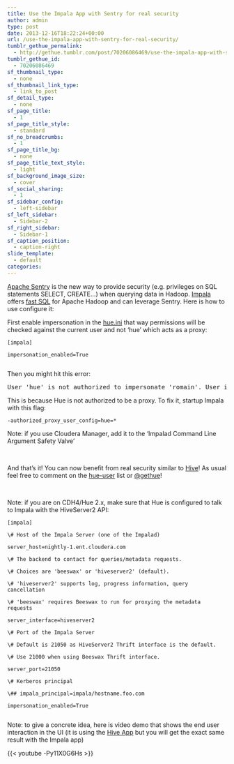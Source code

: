 ```yaml
---
title: Use the Impala App with Sentry for real security
author: admin
type: post
date: 2013-12-16T18:22:24+00:00
url: /use-the-impala-app-with-sentry-for-real-security/
tumblr_gethue_permalink:
  - http://gethue.tumblr.com/post/70206086469/use-the-impala-app-with-sentry-for-real-security
tumblr_gethue_id:
  - 70206086469
sf_thumbnail_type:
  - none
sf_thumbnail_link_type:
  - link_to_post
sf_detail_type:
  - none
sf_page_title:
  - 1
sf_page_title_style:
  - standard
sf_no_breadcrumbs:
  - 1
sf_page_title_bg:
  - none
sf_page_title_text_style:
  - light
sf_background_image_size:
  - cover
sf_social_sharing:
  - 1
sf_sidebar_config:
  - left-sidebar
sf_left_sidebar:
  - Sidebar-2
sf_right_sidebar:
  - Sidebar-1
sf_caption_position:
  - caption-right
slide_template:
  - default
categories:
---
```


<p id="docs-internal-guid-2146a2cd-fca2-7325-b82b-68ed6ae64ad9">
  <a href="http://incubator.apache.org/projects/sentry.html">Apache Sentry</a> is the new way to provide security (e.g. privileges on SQL statements SELECT, CREATE…) when querying data in Hadoop. <a href="http://impala.io/">Impala</a> offers <a href="http://gethue.tumblr.com/post/62452792255/fast-sql-with-the-impala-query-editor">fast SQL</a> for Apache Hadoop and can leverage Sentry. Here is how to use configure it:
</p>

First enable impersonation in the [hue.ini][1] that way permissions will be checked against the current user and not ‘hue’ which acts as a proxy:

<pre><code class="bash">[impala]

impersonation_enabled=True

</code></pre>

Then you might hit this error:

<pre>User 'hue' is not authorized to impersonate 'romain'. User impersonation is disabled.</pre>

This is because Hue is not authorized to be a proxy. To fix it, startup Impala with this flag:

<pre><code class="bash">-authorized_proxy_user_config=hue=*</code></pre>

Note: if you use Cloudera Manager, add it to the ‘Impalad Command Line Argument Safety Valve’

&nbsp;

And that’s it! You can now benefit from real security similar to [Hive][2]! As usual feel free to comment on the [hue-user][3] list or [@gethue][4]!

&nbsp;

Note: if you are on CDH4/Hue 2.x, make sure that Hue is configured to talk to Impala with the HiveServer2 API:

<pre><code class="bash">[impala]

\# Host of the Impala Server (one of the Impalad)

server_host=nightly-1.ent.cloudera.com

\# The backend to contact for queries/metadata requests.

\# Choices are 'beeswax' or 'hiveserver2' (default).

\# 'hiveserver2' supports log, progress information, query cancellation

\# 'beeswax' requires Beeswax to run for proxying the metadata requests

server_interface=hiveserver2

\# Port of the Impala Server

\# Default is 21050 as HiveServer2 Thrift interface is the default.

\# Use 21000 when using Beeswax Thrift interface.

server_port=21050

\# Kerberos principal

\## impala_principal=impala/hostname.foo.com

impersonation_enabled=True

</code></pre>

Note: to give a concrete idea, here is video demo that shows the end user interaction in the UI (it is using the <a href="https://gethue.com/hadoop-tutorial-hive-query-editor-with-hiveserver2-and/" target="_blank" rel="noopener noreferrer">Hive App</a> but you will get the exact same result with the Impala app)

{{< youtube -Py11X0G6Hs >}}

[1]: https://github.com/cloudera/hue/blob/master/desktop/conf.dist/hue.ini
[2]: http://gethue.tumblr.com/post/64916325309/hadoop-tutorial-hive-query-editor-with-hiveserver2-and
[3]: http://groups.google.com/a/cloudera.org/group/hue-user
[4]: https://twitter.com/gethue
